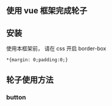 ## 使用 vue 框架完成轮子


## 安装

使用本框架前， 请在 css 开启 border-box

```
*{margin: 0;padding:0;}
```


## 轮子使用方法

### button

